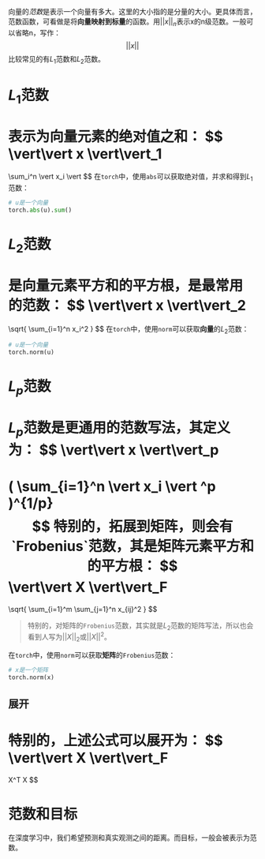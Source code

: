 向量的*范数*是表示一个向量有多大。这里的大小指的是分量的大小。更具体而言，范数函数，可看做是将**向量映射到标量**的函数。用$\vert\vert x \vert\vert_n$表示x的n级范数。一般可以省略n，写作：
$$
\vert\vert x \vert\vert
$$
比较常见的有$L_1$范数和$L_2$范数。
# $L_1$范数
表示为向量元素的绝对值之和：
$$
\vert\vert x \vert\vert_1
=
\sum_i^n \vert x_i \vert
$$
在`torch`中，使用`abs`可以获取绝对值，并求和得到$L_1$范数：
```python
# u是一个向量
torch.abs(u).sum()
```
# $L_2$范数
是向量元素平方和的平方根，是**最常用**的范数：
$$
\vert\vert x \vert\vert_2
=
\sqrt{
\sum_{i=1}^n x_i^2
}
$$
在`torch`中，使用`norm`可以获取**向量**的$L_2$范数：
```python
# u是一个向量
torch.norm(u)
```
# $L_p$范数
$L_p$范数是更通用的范数写法，其定义为：
$$
\vert\vert x \vert\vert_p
=
(
\sum_{i=1}^n \vert x_i \vert ^p
)^{1/p}
$$
特别的，拓展到矩阵，则会有`Frobenius`范数，其是矩阵元素平方和的平方根：
$$
\vert\vert X \vert\vert_F
=
\sqrt{
\sum_{i=1}^m
\sum_{j=1}^n
x_{ij}^2
}
$$
> 特别的，对矩阵的`Frobenius`范数，其实就是$L_2$范数的矩阵写法，所以也会看到人写为$\vert\vert X \vert\vert_2$或$\vert\vert X \vert\vert^2$。

在`torch`中，使用`norm`可以获取**矩阵**的`Frobenius`范数：
```python
# x是一个矩阵
torch.norm(x)
```

## 展开
特别的，上述公式可以展开为：
$$
\vert\vert X \vert\vert_F
=
X^T X
$$

# 范数和目标
在深度学习中，我们希望预测和真实观测之间的距离。而目标，一般会被表示为范数。